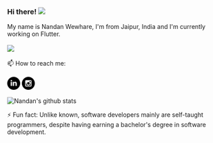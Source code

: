 ### Hi there! <img src="https://raw.githubusercontent.com/MartinHeinz/MartinHeinz/master/wave.gif" width="20px">
<!--
**Nandan-Wewhare/Nandan-Wewhare** is a ✨ _special_ ✨ repository because its `README.md` (this file) appears on your GitHub profile.

Here are some ideas to get you started:

- 🔭 I’m currently working on ...
- 🌱 I’m currently learning ...
- 👯 I’m looking to collaborate on ...
- 🤔 I’m looking for help with ...
- 💬 Ask me about ...
- 📫 How to reach me: ...
- 😄 Pronouns: ...
- ⚡ Fun fact: ...
-->

My name is Nandan Wewhare, I'm from Jaipur, India and I'm currently working on Flutter.<br><br>
![](https://komarev.com/ghpvc/?username=Nandan-Wewhare&color=blue)

📫 How to reach me:<br><br>
<a href = "https://www.linkedin.com/in/nandanwewhare/"><img src = "https://raw.githubusercontent.com/gurupawar/gurupawar/master/assets/icons/linkedin.svg" width="30 px"></a>
<a href = "https://www.instagram.com/nandan.vyavahare/"><img src="https://raw.githubusercontent.com/gurupawar/gurupawar/master/assets/icons/instagram.svg" width="30px"></a><br>

![Nandan's github stats](https://github-readme-stats.vercel.app/api?username=Nandan-Wewhare&show_icons=true&theme=dark)

⚡ Fun fact: Unlike known, software developers mainly are self-taught programmers, despite having earning a bachelor's degree in software development.

